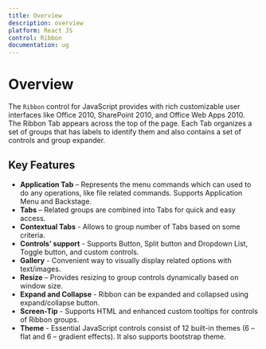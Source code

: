 ```yaml
---
title: Overview
description: overview
platform: React JS
control: Ribbon
documentation: ug
---
```


# Overview

The `Ribbon` control for JavaScript provides with rich customizable user interfaces like Office 2010, SharePoint 2010, and Office Web Apps 2010. The Ribbon Tab appears across the top of the page. Each Tab organizes a set of groups that has labels to identify them and also contains a set of controls and group expander.

## Key Features

* **Application Tab** – Represents the menu commands which can used to do any operations, like file related commands. Supports Application Menu and Backstage.
* **Tabs** – Related groups are combined into Tabs for quick and easy access.
* **Contextual Tabs** - Allows to group number of Tabs based on some criteria.
* **Controls’ support** - Supports Button, Split button and Dropdown List, Toggle button, and custom controls.
* **Gallery** - Convenient way to visually display related options with text/images.
* **Resize** – Provides resizing to group controls dynamically based on window size.
* **Expand and Collapse** - Ribbon can be expanded and collapsed using expand/collapse button.
* **Screen-Tip** - Supports HTML and enhanced custom tooltips for controls of Ribbon groups.
* **Theme** - Essential JavaScript controls consist of 12 built-in themes (6 – flat and 6 – gradient effects). It also supports bootstrap theme.
